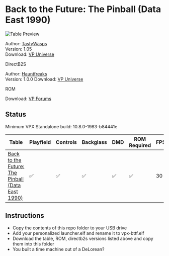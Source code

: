 # Back to the Future: The Pinball (Data East 1990)

![Table Preview](https://vpuniverse.com/screenshots/monthly_2024_03/screenshot_cab.png.4201bbadf8f62c0fd991afcb4766add2.png)

Author: [TastyWasps](https://vpuniverse.com/profile/44724-tastywasps/)  
Version: 1.05  
Download: [VP Universe](https://vpuniverse.com/files/file/19188-back-to-the-future-the-pinball-data-east-1990/)

DirectB2S

Author: [Hauntfreaks](https://vpuniverse.com/profile/5216-hauntfreaks/)  
Version: 1.0.0 
Download: [VP Universe](https://vpuniverse.com/files/file/10713-back-to-the-future-data-east-1990-b2s-with-full-dmd/)

ROM

Download: [VP Forums](https://www.vpforums.org/index.php?app=downloads&showfile=335)


## Status 

Minimum VPX Standalone build: 10.8.0-1983-b84441e

| Table | Playfield | Controls | Backglass | DMD | ROM Required | FPS | 
|-------|-----------|----------|-----------|-----|--------------|-----|
| [Back to the Future: The Pinball (Data East 1990)](external/vpx-bttf) | :white_check_mark: | :white_check_mark: | :white_check_mark: |:white_check_mark: | :white_check_mark: | 30 |


## Instructions

- Copy the contents of this repo folder to your USB drive
- Add your personalized launcher.elf and rename it to vpx-bttf.elf
- Download the table, ROM, directb2s versions listed above and copy them into this folder
- You built a time machine out of a DeLorean?
